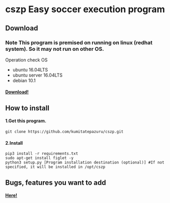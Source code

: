 # cszp Easy soccer execution program

## Download
### Note This program is premised on running on linux (redhat system). So it may not run on other OS.
Operation check OS
- ubuntu 16.04LTS
- ubuntu server 16.04LTS
- debian 10.1

#### [Download!](https://github.com/kumitatepazuru/cszp/raw/master/cszp/setup.tar.gz)

## How to install

#### 1.Get this program.
```git clone https://github.com/kumitatepazuru/cszp.git```
#### 2.Install
``` 
pip3 install -r requirements.txt
sudo apt-get install figlet -y
python3 setup.py [Program installation destination (optional)] #If not specified, it will be installed in /opt/cszp
```
## Bugs, features you want to add
#### [Here!](https://github.com/kumitatepazuru/cszp/issues)
